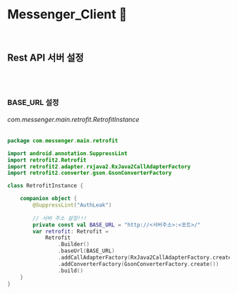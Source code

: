 # Messenger_Client 📳

<br />

## Rest API 서버 설정

<br />
<br />

### BASE_URL 설정
###### com.messenger.main.retrofit.RetrofitInstance

```kotlin
package com.messenger.main.retrofit

import android.annotation.SuppressLint
import retrofit2.Retrofit
import retrofit2.adapter.rxjava2.RxJava2CallAdapterFactory
import retrofit2.converter.gson.GsonConverterFactory

class RetrofitInstance {

    companion object {
        @SuppressLint("AuthLeak")
        
        // 서버 주소 설정!!!
        private const val BASE_URL = "http://<서버주소>:<포트>/"
        var retrofit: Retrofit =
            Retrofit
                .Builder()
                .baseUrl(BASE_URL)
                .addCallAdapterFactory(RxJava2CallAdapterFactory.create())
                .addConverterFactory(GsonConverterFactory.create())
                .build()
    }
}

```
